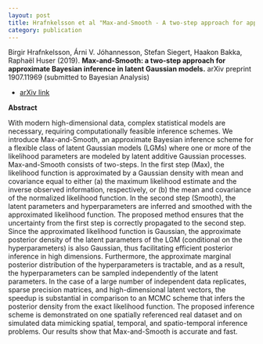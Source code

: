 ```yaml
---
layout: post
title: Hrafnkelsson et al "Max-and-Smooth - A two-step approach for approximate Bayesian inference in latent Gaussian models"
category: publication
---
```


Birgir Hrafnkelsson, Árni V. Jóhannesson, Stefan Siegert, Haakon Bakka, Raphaël Huser (2019). **Max-and-Smooth: a two-step approach for approximate Bayesian inference in latent Gaussian models.** arXiv preprint 1907.11969 (submitted to Bayesian Analysis)

- [arXiv link](https://arxiv.org/abs/1907.11969)

**Abstract**

With modern high-dimensional data, complex statistical models are necessary, 
requiring computationally feasible inference schemes. We introduce 
Max-and-Smooth, an approximate Bayesian inference scheme for a flexible class 
of latent Gaussian models (LGMs) where one or more of the likelihood parameters 
are modeled by latent additive Gaussian processes. Max-and-Smooth consists of 
two-steps. In the first step (Max), the likelihood function is approximated by 
a Gaussian density with mean and covariance equal to either (a) the maximum 
likelihood estimate and the inverse observed information, respectively, or (b) 
the mean and covariance of the normalized likelihood function. In the second 
step (Smooth), the latent parameters and hyperparameters are inferred and 
smoothed with the approximated likelihood function. The proposed method ensures 
that the uncertainty from the first step is correctly propagated to the second 
step. Since the approximated likelihood function is Gaussian, the approximate 
posterior density of the latent parameters of the LGM (conditional on the 
hyperparameters) is also Gaussian, thus facilitating efficient posterior 
inference in high dimensions. Furthermore, the approximate marginal posterior 
distribution of the hyperparameters is tractable, and as a result, the 
hyperparameters can be sampled independently of the latent parameters. In the 
case of a large number of independent data replicates, sparse precision 
matrices, and high-dimensional latent vectors, the speedup is substantial in 
comparison to an MCMC scheme that infers the posterior density from the exact 
likelihood function. The proposed inference scheme is demonstrated on one 
spatially referenced real dataset and on simulated data mimicking spatial, 
temporal, and spatio-temporal inference problems. Our results show that 
Max-and-Smooth is accurate and fast. 

